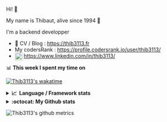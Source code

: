 Hi! 👋

My name is Thibaut, alive since 1994 🍷

I'm a backend developper

-   📝 CV / Blog : https://thib3113.fr
-   My codersRank : https://profile.codersrank.io/user/thib3113/
-   <a href="https://www.linkedin.com/in/thib3113/"><img align="left" alt="Thib3113's Linkedin" width="21px" src="https://raw.githubusercontent.com/peterthehan/peterthehan/master/assets/linkedin.svg" /></a> https://www.linkedin.com/in/thib3113/

📊 **This week I spent my time on**

[![Thib3113's wakatime](https://github-readme-stats.vercel.app/api/wakatime?username=thib3113&layout=default&theme=dracula&langs_count=6&hide_title=true&hide_border=true)](https://wakatime.com/@thib3113)

<details>
  <summary><b>📈&nbsp;&nbsp;Language&nbsp;/&nbsp;Framework stats</b></summary>
  <br/>  
  <a href='https://profile.codersrank.io/user/thib3113/'>
  <img src='http://cr-skills-chart-widget.azurewebsites.net/api/api?username=thib3113&padding=30&skills=php,batchfile,javascript,less,mysql,reactjs,scss,shell,typescript,vue'>
  </a>
</details>

<details>
  <summary><b>:octocat: My Github stats</b></summary>
  <br/>  
  
  <img src="https://github-readme-stats.vercel.app/api?username=thib3113&theme=dracula&show_icons=true&" alt="Thib3113's GitHub stats" />

<!--START_SECTION:activity-->

1. 🎉 Merged PR [#206](https://github.com/thib3113/unifi-client/pull/206) in [thib3113/unifi-client](https://github.com/thib3113/unifi-client)
2. 💪 Opened PR [#243](https://github.com/thib3113/unifi-client/pull/243) in [thib3113/unifi-client](https://github.com/thib3113/unifi-client)
3. 🎉 Merged PR [#241](https://github.com/thib3113/unifi-client/pull/241) in [thib3113/unifi-client](https://github.com/thib3113/unifi-client)
4. 🎉 Merged PR [#242](https://github.com/thib3113/unifi-client/pull/242) in [thib3113/unifi-client](https://github.com/thib3113/unifi-client)
5. 🎉 Merged PR [#61](https://github.com/thib3113/unifi-blockips-srv/pull/61) in [thib3113/unifi-blockips-srv](https://github.com/thib3113/unifi-blockips-srv)
 <!--END_SECTION:activity-->

</details>

![Thib3113's github metrics](https://gist.githubusercontent.com/thib3113/83a96e16f8bca103f1b0e376186c66ec/raw/github-metrics.svg)
